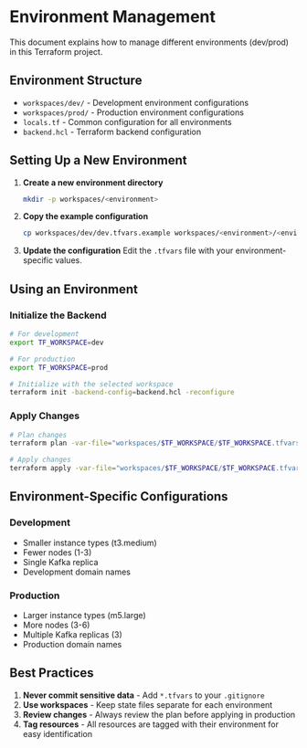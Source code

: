 # Environment Management

This document explains how to manage different environments (dev/prod) in this Terraform project.

## Environment Structure

- `workspaces/dev/` - Development environment configurations
- `workspaces/prod/` - Production environment configurations
- `locals.tf` - Common configuration for all environments
- `backend.hcl` - Terraform backend configuration

## Setting Up a New Environment

1. **Create a new environment directory**
   ```bash
   mkdir -p workspaces/<environment>
   ```

2. **Copy the example configuration**
   ```bash
   cp workspaces/dev/dev.tfvars.example workspaces/<environment>/<environment>.tfvars
   ```

3. **Update the configuration**
   Edit the `.tfvars` file with your environment-specific values.

## Using an Environment

### Initialize the Backend

```bash
# For development
export TF_WORKSPACE=dev

# For production
export TF_WORKSPACE=prod

# Initialize with the selected workspace
terraform init -backend-config=backend.hcl -reconfigure
```

### Apply Changes

```bash
# Plan changes
terraform plan -var-file="workspaces/$TF_WORKSPACE/$TF_WORKSPACE.tfvars"

# Apply changes
terraform apply -var-file="workspaces/$TF_WORKSPACE/$TF_WORKSPACE.tfvars"
```

## Environment-Specific Configurations

### Development
- Smaller instance types (t3.medium)
- Fewer nodes (1-3)
- Single Kafka replica
- Development domain names

### Production
- Larger instance types (m5.large)
- More nodes (3-6)
- Multiple Kafka replicas (3)
- Production domain names

## Best Practices

1. **Never commit sensitive data** - Add `*.tfvars` to your `.gitignore`
2. **Use workspaces** - Keep state files separate for each environment
3. **Review changes** - Always review the plan before applying in production
4. **Tag resources** - All resources are tagged with their environment for easy identification
